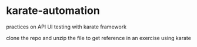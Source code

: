 # karate-automation
practices on API UI testing with karate framework

clone the repo and unzip the file to get reference in an exercise using karate
